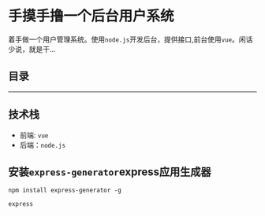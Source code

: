 # 手摸手撸一个后台用户系统


着手做一个用户管理系统。使用`node.js`开发后台，提供接口,前台使用`vue`。闲话少说，就是干...



## 目录

<hr>

## 技术栈

* 前端: `vue`
* 后端：`node.js`

## 安装`express-generator`express应用生成器

```
npm install express-generator -g

express
```

